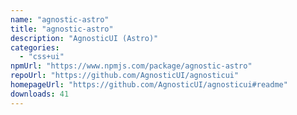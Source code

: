 ```yaml
---
name: "agnostic-astro"
title: "agnostic-astro"
description: "AgnosticUI (Astro)"
categories:
  - "css+ui"
npmUrl: "https://www.npmjs.com/package/agnostic-astro"
repoUrl: "https://github.com/AgnosticUI/agnosticui"
homepageUrl: "https://github.com/AgnosticUI/agnosticui#readme"
downloads: 41
---
```

